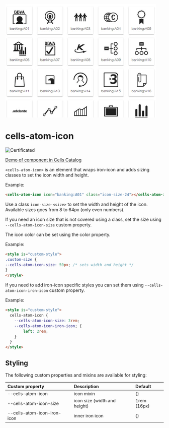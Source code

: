 ![cells-atom-icon screenshot](cells-atom-icon.png)

# cells-atom-icon

![Certificated](https://img.shields.io/badge/certificated-yes-brightgreen.svg)

[Demo of component in Cells Catalog](https://bbva-ether-cellscatalogs.appspot.com/?view=demo#/component/cells-atom-icon)

`<cells-atom-icon>` is an element that wraps iron-icon and adds sizing classes to set the icon width and height.

Example:

```html
<cells-atom-icon icon="banking:A01" class="icon-size-24"></cells-atom-icon>
```

Use a class `icon-size-<size>` to set the width and height of the icon. Available sizes goes from 8 to 64px (only even numbers).

If you need an icon size that is not covered using a class, set the size using `--cells-atom-icon-size` custom property.

The icon color can be set using the color property.

Example:

```html
<style is="custom-style">
.custom-size {
--cells-atom-icon-size: 50px; /* sets width and height */
}
</style>
```

If you need to add iron-icon specific styles you can set them using `--cells-atom-icon-iron-icon` custom property.

Example:

```html
<style is="custom-style">
  cells-atom-icon {
    --cells-atom-icon-size: 3rem;
    --cells-atom-icon-iron-icon; {
        left: 2rem;
    }
  }
</style>
```

## Styling

The following custom properties and mixins are available for styling:

| Custom property | Description     | Default        |
|:----------------|:----------------| :--------------|
| --cells-atom-icon           | icon mixin                    | {}             |
| --cells-atom-icon-size      | icon size (width and height)  | 1rem (16px)    |
| --cells-atom-icon-iron-icon | inner iron icon               | {}             |
